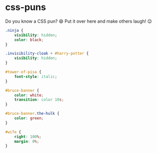 # css-puns
Do you know a CSS pun? 😄 Put it over here and make others laugh! 😉

```css
.ninja {
	visibility: hidden;
	color: black;
}
```

```css
.invisibility-cloak + #harry-potter {
	visibility: hidden;
}
```

```css
#tower-of-pisa {
	font-style: italic;
}
```

```css
#bruce-banner {
	color: white;
	transition: color 10s;
}

#bruce-banner.the-hulk {
	color: green;
}
```

```css
#wife {
	right: 100%;
	margin: 0%;
}
```
